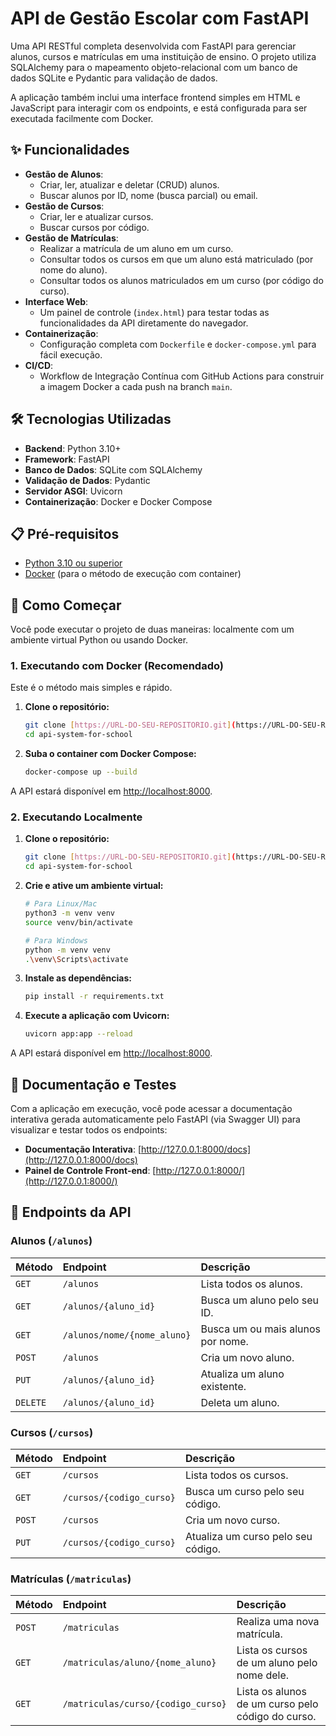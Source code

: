 # API de Gestão Escolar com FastAPI

Uma API RESTful completa desenvolvida com FastAPI para gerenciar alunos, cursos e matrículas em uma instituição de ensino. O projeto utiliza SQLAlchemy para o mapeamento objeto-relacional com um banco de dados SQLite e Pydantic para validação de dados.

A aplicação também inclui uma interface frontend simples em HTML e JavaScript para interagir com os endpoints, e está configurada para ser executada facilmente com Docker.

## ✨ Funcionalidades

-   **Gestão de Alunos**:
    -   Criar, ler, atualizar e deletar (CRUD) alunos.
    -   Buscar alunos por ID, nome (busca parcial) ou email.
-   **Gestão de Cursos**:
    -   Criar, ler e atualizar cursos.
    -   Buscar cursos por código.
-   **Gestão de Matrículas**:
    -   Realizar a matrícula de um aluno em um curso.
    -   Consultar todos os cursos em que um aluno está matriculado (por nome do aluno).
    -   Consultar todos os alunos matriculados em um curso (por código do curso).
-   **Interface Web**:
    -   Um painel de controle (`index.html`) para testar todas as funcionalidades da API diretamente do navegador.
-   **Containerização**:
    -   Configuração completa com `Dockerfile` e `docker-compose.yml` para fácil execução.
-   **CI/CD**:
    -   Workflow de Integração Contínua com GitHub Actions para construir a imagem Docker a cada push na branch `main`.

## 🛠️ Tecnologias Utilizadas

-   **Backend**: Python 3.10+
-   **Framework**: FastAPI
-   **Banco de Dados**: SQLite com SQLAlchemy
-   **Validação de Dados**: Pydantic
-   **Servidor ASGI**: Uvicorn
-   **Containerização**: Docker e Docker Compose

## 📋 Pré-requisitos

-   [Python 3.10 ou superior](https://www.python.org/downloads/)
-   [Docker](https://www.docker.com/get-started/) (para o método de execução com container)

## 🚀 Como Começar

Você pode executar o projeto de duas maneiras: localmente com um ambiente virtual Python ou usando Docker.

### 1. Executando com Docker (Recomendado)

Este é o método mais simples e rápido.

1.  **Clone o repositório:**
    ```bash
    git clone [https://URL-DO-SEU-REPOSITORIO.git](https://URL-DO-SEU-REPOSITORIO.git)
    cd api-system-for-school
    ```

2.  **Suba o container com Docker Compose:**
    ```bash
    docker-compose up --build
    ```

A API estará disponível em [http://localhost:8000](http://localhost:8000).

### 2. Executando Localmente

1.  **Clone o repositório:**
    ```bash
    git clone [https://URL-DO-SEU-REPOSITORIO.git](https://URL-DO-SEU-REPOSITORIO.git)
    cd api-system-for-school
    ```

2.  **Crie e ative um ambiente virtual:**
    ```bash
    # Para Linux/Mac
    python3 -m venv venv
    source venv/bin/activate

    # Para Windows
    python -m venv venv
    .\venv\Scripts\activate
    ```

3.  **Instale as dependências:**
    ```bash
    pip install -r requirements.txt
    ```

4.  **Execute a aplicação com Uvicorn:**
    ```bash
    uvicorn app:app --reload
    ```

A API estará disponível em [http://localhost:8000](http://localhost:8000).

## 📄 Documentação e Testes

Com a aplicação em execução, você pode acessar a documentação interativa gerada automaticamente pelo FastAPI (via Swagger UI) para visualizar e testar todos os endpoints:

-   **Documentação Interativa**: [http://127.0.0.1:8000/docs](http://127.0.0.1:8000/docs)
-   **Painel de Controle Front-end**: [http://127.0.0.1:8000/](http://127.0.0.1:8000/)

## 📡 Endpoints da API

### Alunos (`/alunos`)

| Método   | Endpoint                  | Descrição                                 |
| :------- | :------------------------ | :---------------------------------------- |
| `GET`    | `/alunos`                 | Lista todos os alunos.                    |
| `GET`    | `/alunos/{aluno_id}`      | Busca um aluno pelo seu ID.               |
| `GET`    | `/alunos/nome/{nome_aluno}` | Busca um ou mais alunos por nome.         |
| `POST`   | `/alunos`                 | Cria um novo aluno.                       |
| `PUT`    | `/alunos/{aluno_id}`      | Atualiza um aluno existente.              |
| `DELETE` | `/alunos/{aluno_id}`      | Deleta um aluno.                          |

### Cursos (`/cursos`)

| Método | Endpoint                 | Descrição                           |
| :----- | :----------------------- | :---------------------------------- |
| `GET`  | `/cursos`                | Lista todos os cursos.              |
| `GET`  | `/cursos/{codigo_curso}` | Busca um curso pelo seu código.     |
| `POST` | `/cursos`                | Cria um novo curso.                 |
| `PUT`  | `/cursos/{codigo_curso}` | Atualiza um curso pelo seu código.  |

### Matrículas (`/matriculas`)

| Método | Endpoint                         | Descrição                                                 |
| :----- | :------------------------------- | :-------------------------------------------------------- |
| `POST` | `/matriculas`                    | Realiza uma nova matrícula.                               |
| `GET`  | `/matriculas/aluno/{nome_aluno}`   | Lista os cursos de um aluno pelo nome dele.               |
| `GET`  | `/matriculas/curso/{codigo_curso}` | Lista os alunos de um curso pelo código do curso.       |
